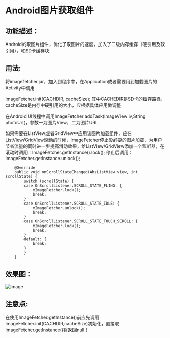 Android图片获取组件
============

功能描述：
-----------------------------------

Android的取图片组件，优化了取图片的速度，加入了二级内存缓存（硬引用及软引用），和SD卡缓存块

用法:
-----------------------------------  

将imagefetcher.jar，加入到程序中，在Application或者需要用到加载图片的Activity中调用

ImageFetcher.init(CACHDIR, cacheSize); 其中CACHEDIR是SD卡的缓存路径，cacheSize是内存中硬引用的大小，应根据具体应用做调整

在Android UI线程中调用ImageFetcher addTask(ImageView iv,String photoUrl)，参数一为图片View，二为图片URL

如果需要在ListView或者GridView中应用该图片加载组件，应在ListView/GridView滚动的时候，ImageFetcher停止没必要的图片加载，为用户节省流量的同时进一步提高滑动效果，给ListView/GridView添加一个监听器，在滚动时调用：ImageFetcher.getInstance().lock(); 停止后调用：ImageFetcher.getInstance.unlock();

		@Override
		public void onScrollStateChanged(AbsListView view, int scrollState) {
			switch (scrollState) {
			case OnScrollListener.SCROLL_STATE_FLING: {
				mImageFetcher.lock();
				break;
			}
			case OnScrollListener.SCROLL_STATE_IDLE: {
				mImageFetcher.unlock();
				break;
			}
			case OnScrollListener.SCROLL_STATE_TOUCH_SCROLL: {
				mImageFetcher.lock();
				break;
			}
			default: {
				break;
			}
			}
		}

效果图：
-----------------------------------

![image](http://github.com/hugoxian/ImageFetcher/image.jpg)

注意点:
-----------------------------------  

在使用ImageFetcher.getInstance()前应先调用ImageFetcher.init(CACHDIR,cacheSize)初始化，直接取ImageFetcher.getInstance()将返回null！




